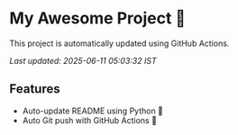 # My Awesome Project 🚀

This project is automatically updated using GitHub Actions.

_Last updated: 2025-06-11 05:03:32 IST_

## Features
- Auto-update README using Python 🐍
- Auto Git push with GitHub Actions 🤖
